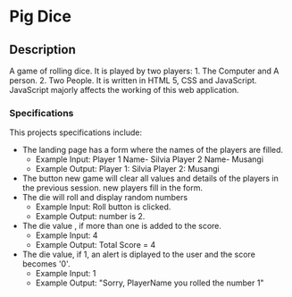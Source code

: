 # Pig Dice

## Description
   A game of rolling dice. It is played by two players:
    1. The Computer and A person.
    2. Two People.
  It is written in HTML 5, CSS and JavaScript. JavaScript majorly affects the working of this web application.

### Specifications
   This projects specifications include:
   * The landing page has a form where the names of the players are filled.
      - Example Input: Player 1 Name- Silvia
                       Player 2 Name- Musangi
      - Example Output: Player 1: Silvia
                        Player 2: Musangi
   * The button new game will clear all values and details of the players in the previous session. new players fill in the form.
   * The die will roll and display random numbers
      - Example Input: Roll button is clicked.
      - Example Output: number is 2.
   * The die value , if more than one is added to the score.
      - Example Input: 4
      - Example Output: Total Score = 4
   * The die value, if 1, an alert is diplayed to the user and the score becomes '0'.
      - Example Input: 1
      - Example Output: "Sorry, PlayerName you rolled the number 1"
